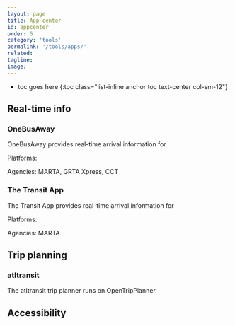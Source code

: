 ```yaml
---
layout: page
title: App center
id: appcenter
order: 5
category: 'tools'
permalink: '/tools/apps/'
related: 
tagline: 
image: 
---
```


* toc goes here
{:toc class="list-inline anchor toc text-center col-sm-12"}

## Real-time info

### OneBusAway

OneBusAway provides real-time arrival information for 

Platforms: <i class="fa fa-android"></i> <i class="fa fa-apple"></i> <i class="fa fa-windows"></i>

Agencies: MARTA, GRTA Xpress, CCT

### The Transit App

The Transit App provides real-time arrival information for 

Platforms: <i class="fa fa-android"></i> <i class="fa fa-apple"></i>

Agencies: MARTA


## Trip planning

### atltransit

The atltransit trip planner runs on OpenTripPlanner.


## Accessibility

